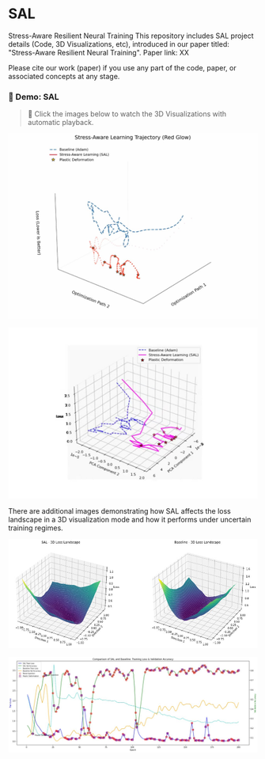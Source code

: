 # SAL
Stress-Aware Resilient Neural Training
This repository includes SAL project details (Code, 3D Visualizations, etc), introduced in our paper titled: "Stress-Aware Resilient Neural Training". Paper link: XX 

Please cite our work (paper) if you use any part of the code, paper, or associated concepts at any stage.

### 🎥 Demo: SAL
> 🔗 Click the images below to watch the 3D Visualizations with automatic playback.

[![Watch the demo video](For_Demo.jpg)](https://stress-aware-learning.github.io/SAL/stress_aware_learning_smooth_lossaxis.mp4)

[![Watch the demo video](For_Demo2.jpg)](https://stress-aware-learning.github.io/SAL/trajectory_rotation.mp4)

There are additional images demonstrating how SAL affects the loss landscape in a 3D visualization mode and how it performs under uncertain training regimes.

[![Watch the image in orginal size](3D_Loss_Landscape.jpg)](https://stress-aware-learning.github.io/SAL/3D_Loss_Landscape.jpg)

[![Watch the image in orginal size](SAL_In_Uncertain_Training_Regimes.jpg)](https://stress-aware-learning.github.io/SAL/SAL_In_Uncertain_Training_Regimes.jpg)



